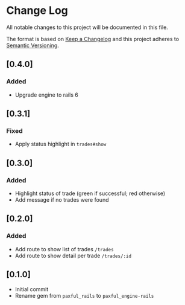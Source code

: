 # Change Log
All notable changes to this project will be documented in this file.

The format is based on [Keep a Changelog](http://keepachangelog.com/)
and this project adheres to [Semantic Versioning](http://semver.org/).

## [0.4.0]
### Added
- Upgrade engine to rails 6

## [0.3.1]
### Fixed
- Apply status highlight in `trades#show`

## [0.3.0]
### Added
- Highlight status of trade (green if successful; red otherwise)
- Add message if no trades were found

## [0.2.0]
### Added
- Add route to show list of trades `/trades`
- Add route to show detail per trade `/trades/:id`

## [0.1.0]
- Initial commit
- Rename gem from `paxful_rails` to `paxful_engine-rails`
